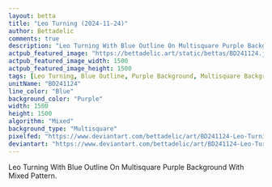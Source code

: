 ```yaml
---
layout: betta
title: "Leo Turning (2024-11-24)"
author: Bettadelic
comments: true
description: "Leo Turning With Blue Outline On Multisquare Purple Background With Mixed Pattern."
actpub_featured_image: "https://bettadelic.art/static/bettas/BD241124.jpg"
actpub_featured_image_width: 1500
actpub_featured_image_height: 1500
tags: [Leo Turning, Blue Outline, Purple Background, Multisquare Background Pattern, Mixed Pattern, November 2024]
unitName: "BD241124"
line_color: "Blue"
background_color: "Purple"
width: 1500
height: 1500
algorithm: "Mixed"
background_type: "Multisquare"
pixelfed: "https://www.deviantart.com/bettadelic/art/BD241124-Leo-Turning-2024-11-24-1125976532"
deviantart: "https://www.deviantart.com/bettadelic/art/BD241124-Leo-Turning-2024-11-24-1125976532"
---
```


Leo Turning With Blue Outline On Multisquare Purple Background With Mixed Pattern.
